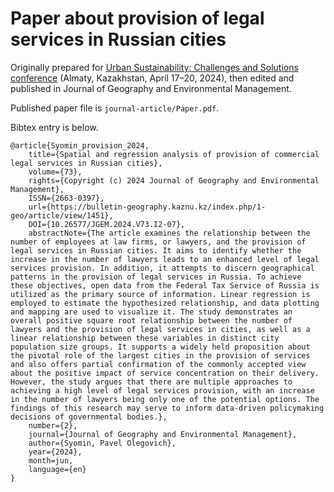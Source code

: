# Paper about provision of legal services in Russian cities

Originally prepared for [Urban Sustainability: Challenges and Solutions conference](https://farabi.university/news/87958) (Almaty, Kazakhstan, April 17–20, 2024), then edited and published in Journal of Geography and Environmental Management.

Published paper file is `journal-article/Paper.pdf`.

Bibtex entry is below.

```
@article{Syomin_provision_2024,
    title={Spatial and regression analysis of provision of commercial legal services in Russian cities},
    volume={73},
    rights={Copyright (c) 2024 Journal of Geography and Environmental Management},
    ISSN={2663-0397},
    url={https://bulletin-geography.kaznu.kz/index.php/1-geo/article/view/1451},
    DOI={10.26577/JGEM.2024.V73.I2-07},
    abstractNote={The article examines the relationship between the number of employees at law firms, or lawyers, and the provision of legal services in Russian cities. It aims to identify whether the increase in the number of lawyers leads to an enhanced level of legal services provision. In addition, it attempts to discern geographical patterns in the provision of legal services in Russia. To achieve these objectives, open data from the Federal Tax Service of Russia is utilized as the primary source of information. Linear regression is employed to estimate the hypothesized relationship, and data plotting and mapping are used to visualize it. The study demonstrates an overall positive square root relationship between the number of lawyers and the provision of legal services in cities, as well as a linear relationship between these variables in distinct city population size groups. It supports a widely held proposition about the pivotal role of the largest cities in the provision of services and also offers partial confirmation of the commonly accepted view about the positive impact of service concentration on their delivery. However, the study argues that there are multiple approaches to achieving a high level of legal services provision, with an increase in the number of lawyers being only one of the potential options. The findings of this research may serve to inform data-driven policymaking decisions of governmental bodies.},
    number={2},
    journal={Journal of Geography and Environmental Management},
    author={Syomin, Pavel Olegovich},
    year={2024},
    month=jun,
    language={en}
}
```
